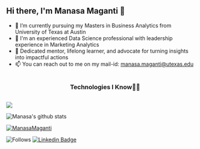 ## Hi there, I'm Manasa Maganti 👋

- 🔭 I’m currently pursuing my Masters in Business Analytics from University of Texas at Austin
- 🚀 I'm an experienced Data Science professional with leadership experience in Marketing Analytics
- 🌱 Dedicated mentor, lifelong learner, and advocate for turning insights into impactful actions
- 📫 You can reach out to me on my mail-id: manasa.maganti@utexas.edu


<div id="user-content-toc">
  <ul align="center">
    <summary><h3 style="display: inline-block">Technologies I Know👩‍💻</h3></summary>
  </ul>
</div>
<!--tech stack icons-->
<p align="left">
  <a href="https://skillicons.dev">
    <img src="https://skillicons.dev/icons?i=r,mysql,py,pytorch,tensorflow,github,aws,gcp,vscode,photoshop,matlab,anaconda,&perline=14" />
  </a>
</p>

 ![Manasa's github stats](https://github-readme-stats.vercel.app/api?username=ManasaMaganti&show_icons=true&theme=radical)

[![ManasaMaganti](https://github-readme-stats.vercel.app/api/top-langs/?username=ManasaMaganti&layout=compact)](https://www.github.com/ManasaMaganti)

![Follows](https://img.shields.io/github/followers/ManasaMaganti?style=social)
[![Linkedin Badge](https://img.shields.io/badge/-LinkedIn-blue?style=flat-square&logo=Linkedin&logoColor=white&link=https://www.linkedin.com/in/ManasaMaganti/)](https://www.linkedin.com/in/ManasaMaganti/)
